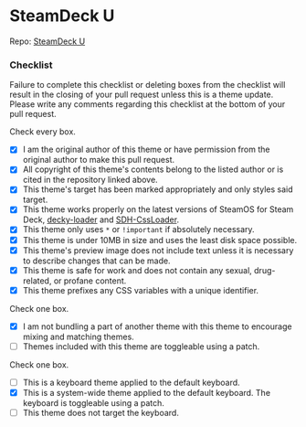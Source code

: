 # SteamDeck U

Repo: [SteamDeck U](https://github.com/Tormak9970/SteamDeckThemes)

### Checklist

Failure to complete this checklist or deleting boxes from the checklist will result in the closing of your pull request unless this is a theme update. Please write any comments regarding this checklist at the bottom of your pull request.

Check every box.
- [x] I am the original author of this theme or have permission from the original author to make this pull request.
- [x] All copyright of this theme's contents belong to the listed author or is cited in the repository linked above.
- [x] This theme's target has been marked appropriately and only styles said target.
- [x] This theme works properly on the latest versions of SteamOS for Steam Deck, [decky-loader](https://github.com/SteamDeckHomebrew/decky-loader) and [SDH-CssLoader](https://github.com/suchmememanyskill/SDH-CssLoader).
- [x] This theme only uses `*` or `!important` if absolutely necessary.
- [x] This theme is under 10MB in size and uses the least disk space possible.
- [x] This theme's preview image does not include text unless it is necessary to describe changes that can be made.
- [x] This theme is safe for work and does not contain any sexual, drug-related, or profane content.
- [x] This theme prefixes any CSS variables with a unique identifier.

Check one box.
- [x] I am not bundling a part of another theme with this theme to encourage mixing and matching themes.
- [ ] Themes included with this theme are toggleable using a patch.

Check one box.
- [ ] This is a keyboard theme applied to the default keyboard.
- [x] This is a system-wide theme applied to the default keyboard. The keyboard is toggleable using a patch.
- [ ] This theme does not target the keyboard.
